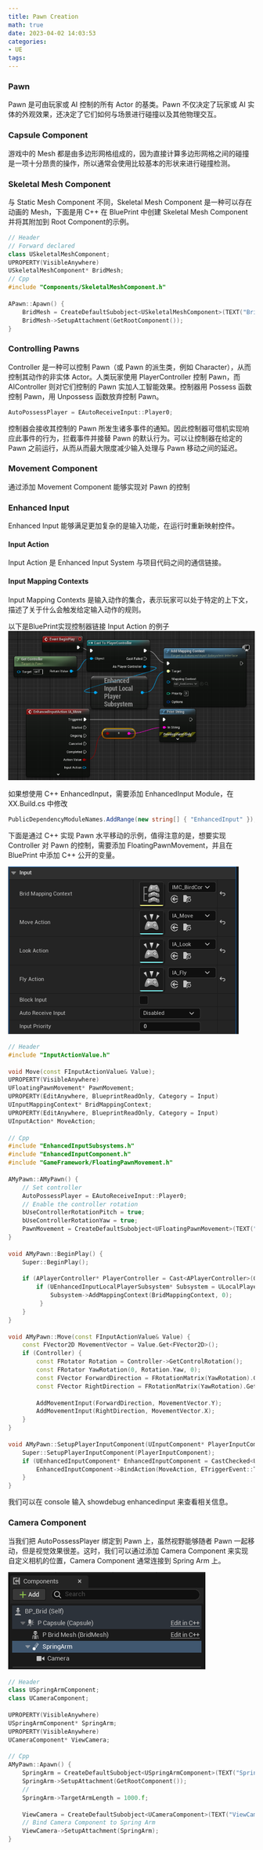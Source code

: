 ```yaml
---
title: Pawn Creation
math: true
date: 2023-04-02 14:03:53
categories: 
- UE
tags:
---
```


### Pawn
Pawn 是可由玩家或 AI 控制的所有 Actor 的基类。Pawn 不仅决定了玩家或 AI 实体的外观效果，还决定了它们如何与场景进行碰撞以及其他物理交互。
<!--more-->

### Capsule Component
游戏中的 Mesh 都是由多边形网格组成的，因为直接计算多边形网格之间的碰撞是一项十分昂贵的操作，所以通常会使用比较基本的形状来进行碰撞检测。

### Skeletal Mesh Component
与 Static Mesh Component 不同，Skeletal Mesh Component 是一种可以存在动画的 Mesh，下面是用 C++ 在 BluePrint 中创建 Skeletal Mesh Component 并将其附加到 Root Component的示例。

```c++
// Header
// Forward declared
class USkeletalMeshComponent;
UPROPERTY(VisibleAnywhere)
USkeletalMeshComponent* BridMesh;
// Cpp
#include "Components/SkeletalMeshComponent.h"

APawn::Apawn() {
    BridMesh = CreateDefaultSubobject<USkeletalMeshComponent>(TEXT("BridMesh"));
    BridMesh->SetupAttachment(GetRootComponent());
}
```

### Controlling Pawns
Controller 是一种可以控制 Pawn（或 Pawn 的派生类，例如 Character），从而控制其动作的非实体 Actor。人类玩家使用 PlayerController 控制 Pawn，而 AIController 则对它们控制的 Pawn 实加人工智能效果。控制器用 Possess 函数控制 Pawn，用 Unpossess 函数放弃控制 Pawn。

```c++
AutoPossessPlayer = EAutoReceiveInput::Player0;
```

控制器会接收其控制的 Pawn 所发生诸多事件的通知。因此控制器可借机实现响应此事件的行为，拦截事件并接替 Pawn 的默认行为。可以让控制器在给定的 Pawn 之前运行，从而从而最大限度减少输入处理与 Pawn 移动之间的延迟。

### Movement Component
通过添加 Movement Component 能够实现对 Pawn 的控制

### Enhanced Input
Enhanced Input 能够满足更加复杂的是输入功能，在运行时重新映射控件。
#### Input Action
Input Action 是 Enhanced Input System 与项目代码之间的通信链接。
#### Input Mapping Contexts
Input Mapping Contexts 是输入动作的集合，表示玩家可以处于特定的上下文，描述了关于什么会触发给定输入动作的规则。

以下是BluePrint实现控制器链接 Input Action 的例子
![BP_EnhancedInput](Pawn%20Creation/BP_EnhancedInput.png)

如果想使用 C++ EnhancedInput，需要添加 EnhancedInput Module，在 XX.Build.cs 中修改
```c#
PublicDependencyModuleNames.AddRange(new string[] { "EnhancedInput" });
```
下面是通过 C++ 实现 Pawn 水平移动的示例，值得注意的是，想要实现 Controller 对 Pawn 的控制，需要添加 FloatingPawnMovement，并且在 BluePrint 中添加 C++ 公开的变量。

![Input](Pawn%20Creation/Input.png)
```c++
// Header
#include "InputActionValue.h"

void Move(const FInputActionValue& Value);
UPROPERTY(VisibleAnywhere)
UFloatingPawnMovement* PawnMovement;
UPROPERTY(EditAnywhere, BlueprintReadOnly, Category = Input)
UInputMappingContext* BridMappingContext;
UPROPERTY(EditAnywhere, BlueprintReadOnly, Category = Input)
UInputAction* MoveAction;

// Cpp
#include "EnhancedInputSubsystems.h"
#include "EnhancedInputComponent.h"
#include "GameFramework/FloatingPawnMovement.h"

AMyPawn::AMyPawn() {
    // Set controller
	AutoPossessPlayer = EAutoReceiveInput::Player0;
    // Enable the controller rotation
    bUseControllerRotationPitch = true;
	bUseControllerRotationYaw = true;
	PawnMovement = CreateDefaultSubobject<UFloatingPawnMovement>(TEXT("PawnMove"));
}

void AMyPawn::BeginPlay() {
	Super::BeginPlay(); 
	
	if (APlayerController* PlayerController = Cast<APlayerController>(GetController())) {
		if (UEnhancedInputLocalPlayerSubsystem* Subsystem = ULocalPlayer::GetSubsystem<UEnhancedInputLocalPlayerSubsystem>(PlayerController->GetLocalPlayer())) {
			Subsystem->AddMappingContext(BridMappingContext, 0);
		 }
	}
}

void AMyPawn::Move(const FInputActionValue& Value) {
	const FVector2D MovementVector = Value.Get<FVector2D>();
	if (Controller) {
		const FRotator Rotation = Controller->GetControlRotation();
		const FRotator YawRotation(0, Rotation.Yaw, 0);
		const FVector ForwardDirection = FRotationMatrix(YawRotation).GetUnitAxis(EAxis::X);
		const FVector RightDirection = FRotationMatrix(YawRotation).GetUnitAxis(EAxis::Y);

		AddMovementInput(ForwardDirection, MovementVector.Y);
		AddMovementInput(RightDirection, MovementVector.X);
	}
}

void AMyPawn::SetupPlayerInputComponent(UInputComponent* PlayerInputComponent) {
	Super::SetupPlayerInputComponent(PlayerInputComponent);
	if (UEnhancedInputComponent* EnhancedInputComponent = CastChecked<UEnhancedInputComponent>(PlayerInputComponent)) {
		EnhancedInputComponent->BindAction(MoveAction, ETriggerEvent::Triggered, this, &AMyPawn::Move);
	}
}
```
我们可以在 console 输入 showdebug enhancedinput 来查看相关信息。

### Camera Component
当我们把 AutoPossessPlayer 绑定到 Pawn 上，虽然视野能够随者 Pawn 一起移动，但是视觉效果很差。这时，我们可以通过添加 Camera Component 来实现自定义相机的位置，Camera Component 通常连接到 Spring Arm 上。

![Camera Component](Pawn%20Creation/Camera%20Component.png)

```c++
// Header
class USpringArmComponent;
class UCameraComponent;

UPROPERTY(VisibleAnywhere)
USpringArmComponent* SpringArm;
UPROPERTY(VisibleAnywhere)
UCameraComponent* ViewCamera;

// Cpp
AMyPawn::Apawn() {
    SpringArm = CreateDefaultSubobject<USpringArmComponent>(TEXT("SpringArm"));
    SpringArm->SetupAttachment(GetRootComponent());
    // 
    SpringArm->TargetArmLength = 1000.f;

    ViewCamera = CreateDefaultSubobject<UCameraComponent>(TEXT("ViewCamera"));
    // Bind Camera Component to Spring Arm
    ViewCamera->SetupAttachment(SpringArm);
}
```


